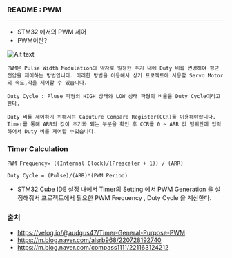 ### README : PWM
-------------------------------------------------------------------------------------
- STM32 에서의 PWM 제어
- PWM이란?

![Alt text](<스크린샷 2023-11-08 065324.png>)
```
PWM은 Pulse Width Modulation의 약자로 일정한 주기 내에 Duty 비를 변경하여 평균 전압을 제어하는 방법입니다. 이러한 방법을 이용해서 상기 프로젝트에 사용할 Servo Motor의 속도,각을 제어할 수 있습니다.

Duty Cycle : Pluse 파형의 HIGH 상태와 LOW 상태 파형의 비율을 Duty Cycle이라고 한다.

Duty 비를 제어하기 위해서는 Caputure Compare Register(CCR)를 이용해야합니다. Timer를 통해 ARR의 값이 초기화 되는 부분을 확인 후 CCR를 0 ~ ARR 값 범위안에 입력하여서 Duty 비를 제어할 수있습니다. 
```


### Timer Calculation
```
PWM Frequency= ((Internal Clock)/(Prescaler + 1)) / (ARR)

Duty Cycle = (Pulse)/(ARR)*(PWM Period)

```
- STM32 Cube IDE 설정 내에서 Timer의 Setting 에서 PWM Generation 을 설정해줘서 프로젝트에서 필요한 PWM Frequency , Duty Cycle 을 계산한다. 




### 출처
- https://velog.io/@audgus47/Timer-General-Purpose-PWM
- https://m.blog.naver.com/alsrb968/220728192740
- https://m.blog.naver.com/compass1111/221163124212
